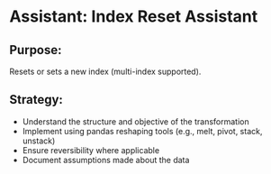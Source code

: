 # Assistant: Index Reset Assistant

## Purpose:
Resets or sets a new index (multi-index supported).

## Strategy:
- Understand the structure and objective of the transformation
- Implement using pandas reshaping tools (e.g., melt, pivot, stack, unstack)
- Ensure reversibility where applicable
- Document assumptions made about the data
